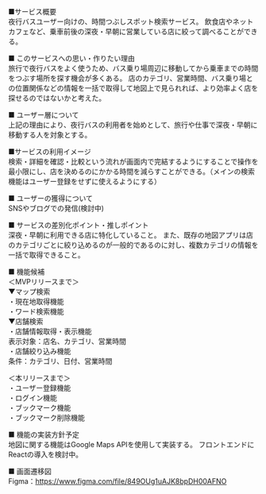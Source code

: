 ■サービス概要  
夜行バスユーザー向けの、時間つぶしスポット検索サービス。
飲食店やネットカフェなど、乗車前後の深夜・早朝に営業している店に絞って調べることができる。


■ このサービスへの思い・作りたい理由  
旅行で夜行バスをよく使うため、バス乗り場周辺に移動してから乗車までの時間をつぶす場所を探す機会が多くある。
店のカテゴリ、営業時間、バス乗り場との位置関係などの情報を一括で取得して地図上で見られれば、より効率よく店を探せるのではないかと考えた。


■ ユーザー層について  
上記の理由により、夜行バスの利用者を始めとして、旅行や仕事で深夜・早朝に移動する人を対象とする。


■サービスの利用イメージ  
検索・詳細を確認・比較という流れが画面内で完結するようにすることで操作を最小限にし、店を決めるのにかかる時間を減らすことができる。（メインの検索機能はユーザー登録をせずに使えるようにする）


■ ユーザーの獲得について  
SNSやブログでの発信(検討中)


■ サービスの差別化ポイント・推しポイント  
深夜・早朝に利用できる店に特化していること。
また、既存の地図アプリは店のカテゴリごとに絞り込めるのが一般的であるのに対し、複数カテゴリの情報を一括で取得できること。


■ 機能候補  
＜MVPリリースまで＞  
▼マップ検索  
・現在地取得機能  
・ワード検索機能  
▼店舗検索  
・店舗情報取得・表示機能  
    表示対象：店名、カテゴリ、営業時間  
・店舗絞り込み機能  
	条件：カテゴリ、日付、営業時間  

＜本リリースまで＞  
・ユーザー登録機能  
・ログイン機能  
・ブックマーク機能  
・ブックマーク削除機能  


■ 機能の実装方針予定  
地図に関する機能はGoogle Maps APIを使用して実装する。
フロントエンドにReactの導入を検討中。


■ 画面遷移図  
Figma：https://www.figma.com/file/849OUg1uAJK8bpDH00AFNO  